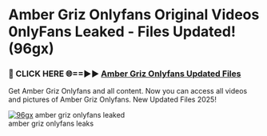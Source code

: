 # Amber Griz Onlyfans Original Videos 0nlyFans Leaked - Files Updated! (96gx)

<h3>🔴 CLICK HERE 🌐==►► <a href="https://tinyurl.com/x26r9saj" rel="nofollow">Amber Griz Onlyfans Updated Files</a></h3>

Get Amber Griz Onlyfans and all content. Now you can access all videos and pictures of Amber Griz Onlyfans. New Updated Files 2025!

[![96gx](https://i.imgur.com/LkgZPqh.gif)](https://tinyurl.com/x26r9saj)
amber griz onlyfans leaked<br>
amber griz onlyfans leaks